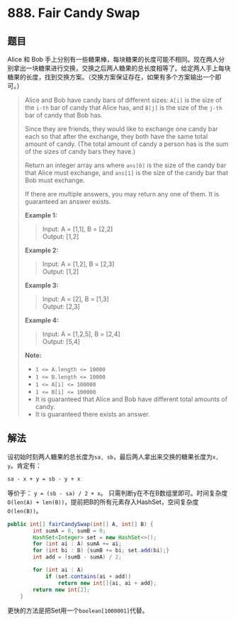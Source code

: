 # 888. Fair Candy Swap

## 题目

Alice 和 Bob 手上分别有一些糖果棒，每块糖果的长度可能不相同。现在两人分别拿出一块糖果进行交换，交换之后两人糖果的总长度相等了。给定两人手上每块糖果的长度，找到交换方案。（交换方案保证存在，如果有多个方案输出一个即可。）

>Alice and Bob have candy bars of different sizes: `A[i]` is the size of the `i-th` bar of candy that Alice has, and `B[j]` is the size of the `j-th` bar of candy that Bob has.
>
>Since they are friends, they would like to exchange one candy bar each so that after the exchange, they both have the same total amount of candy.  (The total amount of candy a person has is the sum of the sizes of candy bars they have.)
>
>Return an integer array ans where `ans[0]` is the size of the candy bar that Alice must exchange, and `ans[1]` is the size of the candy bar that Bob must exchange.
>
>If there are multiple answers, you may return any one of them.  It is guaranteed an answer exists.
>
>**Example 1:**
>
>>Input: A = [1,1], B = [2,2]  
>>Output: [1,2]  
>
>**Example 2:**
>
>>Input: A = [1,2], B = [2,3]  
>>Output: [1,2]  
>
>**Example 3:**
>
>>Input: A = [2], B = [1,3]  
>>Output: [2,3]  
>
>**Example 4:**
>
>>Input: A = [1,2,5], B = [2,4]  
>>Output: [5,4]
>
>**Note:**
>
> - `1 <= A.length <= 10000`
> - `1 <= B.length <= 10000`
> - `1 <= A[i] <= 100000`
> - `1 <= B[i] <= 100000`
> - It is guaranteed that Alice and Bob have different total amounts of candy.
> - It is guaranteed there exists an answer.

## 解法

设初始时刻两人糖果的总长度为`sa, sb`，最后两人拿出来交换的糖果长度为`x, y`。肯定有：

`sa - x + y = sb - y + x`

等价于： `y = (sb - sa) / 2 + x`。 只需判断y在不在B数组里即可。时间复杂度`O(len(A) + len(B))`，提前把B的所有元素存入HashSet，空间复杂度`O(len(B))`。

```java
public int[] fairCandySwap(int[] A, int[] B) {
        int sumA = 0, sumB = 0;
        HashSet<Integer> set = new HashSet<>();
        for (int ai : A) sumA += ai;
        for (int bi : B) {sumB += bi; set.add(bi);}
        int add = (sumB - sumA) / 2;

        for (int ai : A)
            if (set.contains(ai + add))
                return new int[]{ai, ai + add};
        return new int[2];
    }
```

更快的方法是把Set用一个`boolean[1000001]`代替。
